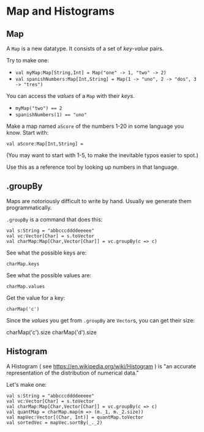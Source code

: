 # Map and Histograms

## Map

A `Map` is a new datatype. It consists of a set of *key-value* pairs.

Try to make one:

- `val myMap:Map[String,Int] = Map("one" -> 1, "two" -> 2)`
- `val spanishNumbers:Map[Int,String] = Map(1 -> "uno", 2 -> "dos", 3 -> "tres")`

You can access the *values* of a `Map` with their *keys*.

- `myMap("two") == 2`
- `spanishNumbers(1) == "uno"`

Make a map named `aScore` of the numbers 1-20 in some language you know. Start with:

`val aScore:Map[Int,String] = `

(You may want to start with 1-5, to make the inevitable typos easier to spot.)

Use this as a reference tool by looking up numbers in that language.

## .groupBy

Maps are notoriously difficult to write by hand. Usually we generate them programmatically. 

`.groupBy` is a command that does this:

    val s:String = "abbcccddddeeeee"
    val vc:Vector[Char] = s.toVector
    val charMap:Map[Char,Vector[Char]] = vc.groupBy(c => c)

See what the possible keys are:

    charMap.keys

See what the possible values are:

	charMap.values

Get the value for a key:

    charMap('c')

Since the *values* you get from `.groupBy` are `Vector`s, you can get their size:

   charMap('c').size
   charMap('d').size

## Histogram

A Histogram ( see <https://en.wikipedia.org/wiki/Histogram> ) is "an accurate representation of the distribution of numerical data."

Let's make one:

```
val s:String = "abbcccddddeeeee"
val vc:Vector[Char] = s.toVector
val charMap:Map[Char,Vector[Char]] = vc.groupBy(c => c)
val quantMap = charMap.map(m => (m._1, m._2.size))
val mapVec:Vector[(Char, Int)] = quantMap.toVector
val sortedVec = mapVec.sortBy(_._2)
```









